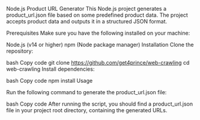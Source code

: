 Node.js Product URL Generator
This Node.js project generates a product_url.json file based on some predefined product data. The project accepts product data and outputs it in a structured JSON format.

Prerequisites
Make sure you have the following installed on your machine:

Node.js (v14 or higher)
npm (Node package manager)
Installation
Clone the repository:

bash
Copy code
git clone https://github.com/get4prince/web-crawling
cd web-crawling
Install dependencies:

bash
Copy code
npm install
Usage

Run the following command to generate the product_url.json file:

bash
Copy code
After running the script, you should find a product_url.json file in your project root directory, containing the generated URLs.